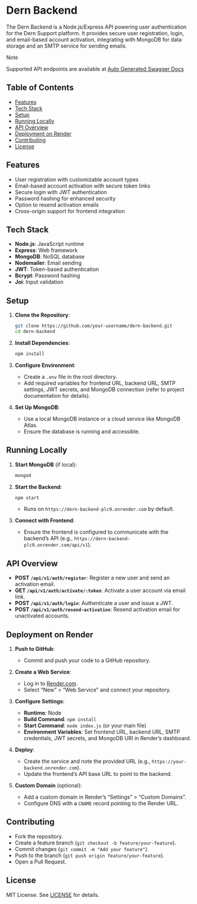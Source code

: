 # Dern Backend

The Dern Backend is a Node.js/Express API powering user authentication for the Dern Support platform. It provides secure user registration, login, and email-based account activation, integrating with MongoDB for data storage and an SMTP service for sending emails.

> [!NOTE]
> Supported API endpoints are available at [Auto Generated Swagger Docs](https://dern-backend-plc9.onrender.com/api-docs/)

## Table of Contents
- [Features](#features)
- [Tech Stack](#tech-stack)
- [Setup](#setup)
- [Running Locally](#running-locally)
- [API Overview](#api-overview)
- [Deployment on Render](#deployment-on-render)
- [Contributing](#contributing)
- [License](#license)

## Features
- User registration with customizable account types
- Email-based account activation with secure token links
- Secure login with JWT authentication
- Password hashing for enhanced security
- Option to resend activation emails
- Cross-origin support for frontend integration

## Tech Stack
- **Node.js**: JavaScript runtime
- **Express**: Web framework
- **MongoDB**: NoSQL database
- **Nodemailer**: Email sending
- **JWT**: Token-based authentication
- **Bcrypt**: Password hashing
- **Joi**: Input validation

## Setup
1. **Clone the Repository**:
   ```bash
   git clone https://github.com/your-username/dern-backend.git
   cd dern-backend
   ```

2. **Install Dependencies**:
   ```bash
   npm install
   ```

3. **Configure Environment**:
   - Create a `.env` file in the root directory.
   - Add required variables for frontend URL, backend URL, SMTP settings, JWT secrets, and MongoDB connection (refer to project documentation for details).

4. **Set Up MongoDB**:
   - Use a local MongoDB instance or a cloud service like MongoDB Atlas.
   - Ensure the database is running and accessible.

## Running Locally
1. **Start MongoDB** (if local):
   ```bash
   mongod
   ```

2. **Start the Backend**:
   ```bash
   npm start
   ```
   - Runs on `https://dern-backend-plc9.onrender.com` by default.

3. **Connect with Frontend**:
   - Ensure the frontend is configured to communicate with the backend’s API (e.g., `https://dern-backend-plc9.onrender.com/api/v1`).

## API Overview
- **POST `/api/v1/auth/register`**: Register a new user and send an activation email.
- **GET `/api/v1/auth/activate/:token`**: Activate a user account via email link.
- **POST `/api/v1/auth/login`**: Authenticate a user and issue a JWT.
- **POST `/api/v1/auth/resend-activation`**: Resend activation email for unactivated accounts.

## Deployment on Render
1. **Push to GitHub**:
   - Commit and push your code to a GitHub repository.

2. **Create a Web Service**:
   - Log in to [Render.com](https://render.com).
   - Select “New” > “Web Service” and connect your repository.

3. **Configure Settings**:
   - **Runtime**: Node
   - **Build Command**: `npm install`
   - **Start Command**: `node index.js` (or your main file)
   - **Environment Variables**: Set frontend URL, backend URL, SMTP credentials, JWT secrets, and MongoDB URI in Render’s dashboard.

4. **Deploy**:
   - Create the service and note the provided URL (e.g., `https://your-backend.onrender.com`).
   - Update the frontend’s API base URL to point to the backend.

5. **Custom Domain** (optional):
   - Add a custom domain in Render’s “Settings” > “Custom Domains”.
   - Configure DNS with a `CNAME` record pointing to the Render URL.

## Contributing
- Fork the repository.
- Create a feature branch (`git checkout -b feature/your-feature`).
- Commit changes (`git commit -m "Add your feature"`).
- Push to the branch (`git push origin feature/your-feature`).
- Open a Pull Request.

## License
MIT License. See [LICENSE](LICENSE) for details.
